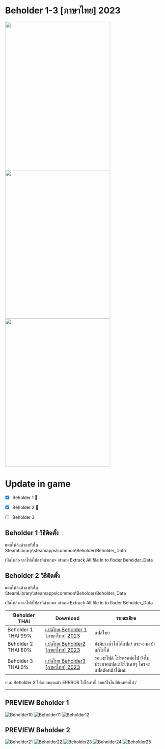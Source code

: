 # Beholder 1-3 [ภาษาไทย] 2023
<img src="https://store-images.s-microsoft.com/image/apps.6120.14209661524968334.e15059e5-2e8d-466c-adca-567dc85b5c3b.18b8cb12-5178-4b9c-9709-f9803d758343"  width="342" height="482">
<img src="https://images.gog-statics.com/a90fbf2eaa93a436acac6277875af1acacf1c141c6cb133bdddf7ed363a28bf5.jpg"  width="342" height="482">
<img src="https://store-images.s-microsoft.com/image/apps.6120.14209661524968334.e15059e5-2e8d-466c-adca-567dc85b5c3b.18b8cb12-5178-4b9c-9709-f9803d758343"  width="342" height="482">

# Update in game
- [x] Beholder 1 :tada:
- [x] Beholder 2 :tada:
- [ ] Beholder 3


## Beholder 1 วิธีติดตั้ง
แตกไฟล์แล้วลงทับใน 
SteamLibrary\steamapps\common\Beholder\Beholder_Data


เปิดไฟล์>ลากไฟล์ไปลงที่ตัวเกม> เข้าเกม
Extrack All file in to floder Beholder_Data

## Beholder 2 วิธีติดตั้ง
แตกไฟล์แล้วลงทับใน 
SteamLibrary\steamapps\common\Beholder\Beholder_Data

เปิดไฟล์>ลากไฟล์ไปลงที่ตัวเกม> เข้าเกม
Extrack All file in to floder Beholder_Data


 Beholder THAI| Download|รายละเอียด|
| ------------- | ------------- | ------------- |
| Beholder 1 THAI 99%| [แปลไทย Beholder 1 [ภาษาไทย] 2023 ](https://github.com/simscolony/Beholder_TH/raw/main/Beholder_THAI_2023.7z) |แปลไทย|
| Beholder 2 THAI 80%| [แปลไทย Beholder2 [ภาษาไทย] 2023 ](https://github.com/simscolony/Beholder_TH/raw/main/Beholder2_THAI.7z) |ยังมีบางส่วไม่ได้แปล/ สระจะจม ยังแก้ไม่ได้|
| Beholder 3 THAI 0%| [แปลไทย Beholder3 [ภาษาไทย] 2023 ]() | รอแงะไฟล์ โปรดรอต่อไป ยังไม่ประกาศแปลแป๊ะไว้เฉยๆ ใครจะแปลตัดหน้าได้เลย |

ป.ล. Beholder 2 ใส่แปลหมดแล้ว ERRROR ใส่ได้เท่านี้ รอแก้ไขในอัปเดทต่อไป /

------------------------------
## PREVIEW Beholder 1

![Beholder10](https://i.imgur.com/L0eVdX8.png)
![Beholder11](https://i.imgur.com/5PJHn2T.png)
![Beholder12](https://i.imgur.com/ECyiBc7.png)


## PREVIEW Beholder 2
![Beholder21](https://i.imgur.com/IFvg0lA.png)
![Beholder22](https://i.imgur.com/L5bBd5v.png)
![Beholder23](https://i.imgur.com/MWCYuZH.png)
![Beholder24](https://i.imgur.com/xBg8yUP.png)
![Beholder25](https://i.imgur.com/VZJ8UEI.png)

